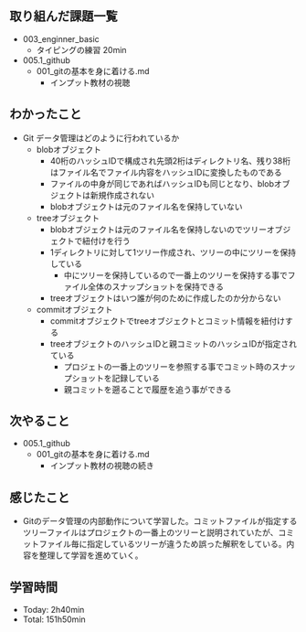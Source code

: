 ## 取り組んだ課題一覧
- 003_enginner_basic
  - タイピングの練習 20min
- 005.1_github
  - 001_gitの基本を身に着ける.md
    - インプット教材の視聴
## わかったこと
- Git データ管理はどのように行われているか
  - blobオブジェクト
    - 40桁のハッシュIDで構成され先頭2桁はディレクトリ名、残り38桁はファイル名でファイル内容をハッシュIDに変換したものである
    - ファイルの中身が同じであればハッシュIDも同じとなり、blobオブジェクトは新規作成されない
    - blobオブジェクトは元のファイル名を保持していない
  - treeオブジェクト
    - blobオブジェクトは元のファイル名を保持しないのでツリーオブジェクトで紐付けを行う
    - 1ディレクトリに対して1ツリー作成され、ツリーの中にツリーを保持している
      - 中にツリーを保持しているので一番上のツリーを保持する事でファイル全体のスナップショットを保持できる
    - treeオブジェクトはいつ誰が何のために作成したのか分からない
  - commitオブジェクト
    - commitオブジェクトでtreeオブジェクトとコミット情報を紐付けする
    - treeオブジェクトのハッシュIDと親コミットのハッシュIDが指定されている
      - プロジェトの一番上のツリーを参照する事でコミット時のスナップショットを記録している
      - 親コミットを遡ることで履歴を追う事ができる
## 次やること
- 005.1_github
  - 001_gitの基本を身に着ける.md
    - インプット教材の視聴の続き
## 感じたこと
  - Gitのデータ管理の内部動作について学習した。コミットファイルが指定するツリーファイルはプロジェクトの一番上のツリーと説明されていたが、コミットファイル毎に指定しているツリーが違うため誤った解釈をしている。内容を整理して学習を進めていく。
## 学習時間
- Today: 2h40min
- Total: 151h50min
